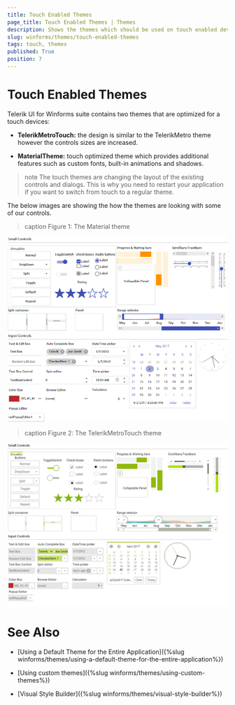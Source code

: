 ```yaml
---
title: Touch Enabled Themes
page_title: Touch Enabled Themes | Themes
description: Shows the themes which should be used on touch enabled devices and the features available in them.  
slug: winforms/themes/touch-enabled-themes
tags: touch, themes
published: True
position: 7
---
```


# Touch Enabled Themes

Telerik UI for Winforms suite contains two themes that are optimized for a touch devices:

* __TelerikMetroTouch:__ the design is similar to the TelerikMetro theme however the controls sizes are increased.


* __MaterialTheme:__ touch optimized theme which provides additional features such as custom fonts, built-in animations and shadows. 

>note The touch themes are changing the layout of the existing controls and dialogs. This is why you need to restart your application if you want to switch from touch to a regular theme.


The below images are showing the how the themes are looking with some of our controls.

>caption Figure 1: The Material theme

![themes-touch-themes001](images/themes-touch-themes001.png)    

>caption Figure 2: The TelerikMetroTouch theme

![themes-touch-themes002](images/themes-touch-themes002.png)    

# See Also

* [Using a Default Theme for the Entire Application]({%slug winforms/themes/using-a-default-theme-for-the-entire-application%})

* [Using custom themes]({%slug winforms/themes/using-custom-themes%})

* [Visual Style Builder]({%slug winforms/themes/visual-style-builder%})


